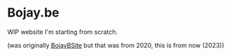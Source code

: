 # Bojay.be
WIP website I'm starting from scratch. 

(was originally [BojayBSite](https://github.com/BojayB/BojayBSite) but that was from 2020, this is from now (2023))
